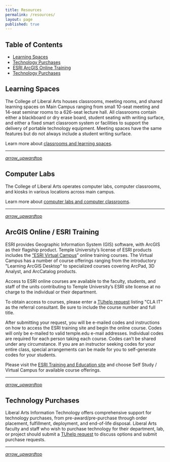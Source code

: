```yaml
---
title: Resources
permalink: /resources/
layout: page
published: true
---
```


## Table of Contents

- <a href="#learning-spaces">Learning Spaces</a>
- <a href="#purchases">Technology Purchases</a>
- <a href="#esri">ESRI ArcGIS Online Training</a>
- <a href="#purchases">Technology Purchases</a>


<a name="learning-spaces" id="learning-spaces"></a>

## Learning Spaces

The College of Liberal Arts houses classrooms, meeting rooms, and shared learning spaces on Main Campus ranging from small 10-seat meeting and 14-seat seminar rooms to a 626-seat lecture hall. All classrooms contain either a blackboard or dry erase board, student seating with writing surface, and either a fixed smart classroom system or facilities to support the delivery of portable technology equipment. Meeting spaces have the same features but do not always include a student writing surface.

Learn more about [classrooms and learning spaces](learning-spaces/).

---

<a href="#top" class="right"><i class="material-icons">arrow_upward</i>top</a>

<a name="computer-labs" id="computer-labs"></a>

## Computer Labs

The College of Liberal Arts operates computer labs, computer classrooms, and kiosks in various locations across main campus.

Learn more about [computer labs and computer classrooms](computer-labs/).

---

<a href="#top" class="right"><i class="material-icons">arrow_upward</i>top</a>

<a name="esri" id="esri"></a>

## ArcGIS Online / ESRI Training

ESRI provides Geographic Information System (GIS) software, with ArcGIS as their flagship product. Temple University’s license of ESRI products includes the [“ESRI Virtual Campus][esritraining]” online training courses. The Virtual Campus has  a number of course offerings ranging from the introductory "Learning ArcGIS Desktop" to specialized courses covering ArcPad, 3D Analyst, and ArcCatalog products.

Access to ESRI online courses are available to the faculty, students, and staff of the units contributing to Temple University’s ESRI site license at no charge to the individual or their department.

To obtain access to courses, please enter a [TUhelp request](http://tuhelp.temple.edu) listing "CLA IT" as the referral consultant. Be sure to include the course number and full title.

After submitting your request, you will be e-mailed codes and instructions on how to access
the ESRI training site and begin the online course. Codes will only be e-mailed to valid temple.edu
e-mail addresses. Individual codes are required for each person taking each course. Codes can’t be shared under any circumstance. If you are an instructor seeking codes for your entire class, special
arrangements can be made for you to self-generate codes for your students.

Please visit the [ESRI Training and Education site](http://campus.esri.com) and choose Self Study / Virtual Campus for available course offerings.

---

<a href="#top" class="right"><i class="material-icons">arrow_upward</i>top</a>

<a name="purchases" id="purchases"></a>

## Technology Purchases

Liberal Arts Information Technology offers comprehensive support for technology purchases, from pre-award/pre-purchase through order placement, fulfillment, deployment, and end-of-life disposal. Liberal Arts faculty and staff who wish to purchase technology for their department, lab, or project should submit a [TUhelp request](http://tuhelp.temple.edu) to discuss options and submit purchase requests.

---

<a href="#top" class="right"><i class="material-icons">arrow_upward</i>top</a>

<br/><br/><br/>

[esri]: http://www.esri.com/products
[arcgis]: https://www.arcgis.com/features/index.html
[arcgisonline]: http://www.esri.com/software/arcgis/arcgisonline
[templearcgis]: https://temple.maps.arcgis.com
[esritraining]: https://www.esri.com/training
[webex]: https://computerservices.temple.edu/web-conferencing
[audio]: https://computerservices.temple.edu/audio-conferencing
[hpc]: https://computerservices.temple.edu/high-performance-computing-hpc
